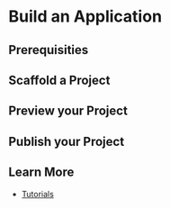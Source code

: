 # Build an Application

## Prerequisities

## Scaffold a Project

## Preview your Project

## Publish your Project

## Learn More

- [Tutorials](./tutorials/index.md)
